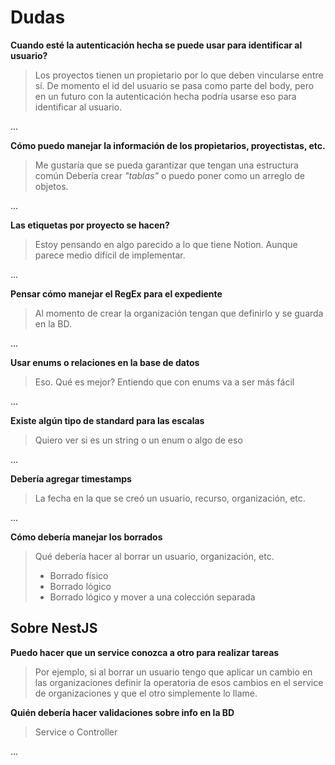 # Dudas

**Cuando esté la autenticación hecha se puede usar para identificar al usuario?**

> Los proyectos tienen un propietario por lo que deben vincularse entre sí.
> De momento el id del usuario se pasa como parte del body, pero en un futuro
> con la autenticación hecha podría usarse eso para identificar al usuario.

...

**Cómo puedo manejar la información de los propietarios, proyectistas, etc.**

> Me gustaría que se pueda garantizar que tengan una estructura común
> Debería crear _"tablas"_ o puedo poner como un arreglo de objetos.

...

**Las etiquetas por proyecto se hacen?**

> Estoy pensando en algo parecido a lo que tiene Notion.
> Aunque parece medio difícil de implementar.

...

**Pensar cómo manejar el RegEx para el expediente**

> Al momento de crear la organización tengan que definirlo y se guarda en la BD.

...

**Usar enums o relaciones en la base de datos**

> Eso. Qué es mejor?
> Entiendo que con enums va a ser más fácil

...

**Existe algún tipo de standard para las escalas**

> Quiero ver si es un string o un enum o algo de eso

...

**Debería agregar timestamps**

> La fecha en la que se creó un usuario, recurso, organización, etc.

...

**Cómo debería manejar los borrados**

> Qué debería hacer al borrar un usuario, organización, etc.
>
> - Borrado físico
> - Borrado lógico
> - Borrado lógico y mover a una colección separada

## Sobre NestJS

**Puedo hacer que un service conozca a otro para realizar tareas**

> Por ejemplo, si al borrar un usuario tengo que aplicar un cambio en las
> organizaciones definir la operatoria de esos cambios en el service de
> organizaciones y que el otro simplemente lo llame.

**Quién debería hacer validaciones sobre info en la BD**

> Service o Controller

...
